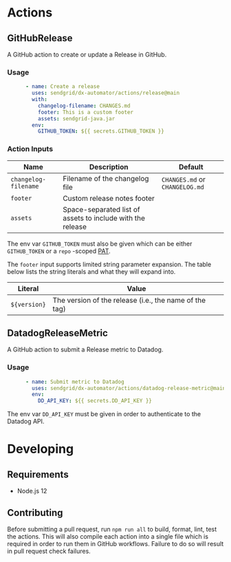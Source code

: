 # Actions

## GitHubRelease

A GitHub action to create or update a Release in GitHub.

### Usage

```yml
      - name: Create a release
        uses: sendgrid/dx-automator/actions/release@main
        with:
          changelog-filename: CHANGES.md
          footer: This is a custom footer
          assets: sendgrid-java.jar
        env:
          GITHUB_TOKEN: ${{ secrets.GITHUB_TOKEN }}
```

### Action Inputs

| Name                 | Description                                                | Default                        |
|----------------------|------------------------------------------------------------|--------------------------------|
| `changelog-filename` | Filename of the changelog file                             | `CHANGES.md` or `CHANGELOG.md` |
| `footer`             | Custom release notes footer                                |                                |
| `assets`             | Space-separated list of assets to include with the release |                                |

The env var `GITHUB_TOKEN` must also be given which can be either `GITHUB_TOKEN` or a `repo`
-scoped [PAT](https://docs.github.com/en/github/authenticating-to-github/creating-a-personal-access-token).

The `footer` input supports limited string parameter expansion. The table below lists the string literals and what they
will expand into.

| Literal      | Value                                                  |
|--------------|--------------------------------------------------------|
| `${version}` | The version of the release (i.e., the name of the tag) |

## DatadogReleaseMetric

A GitHub action to submit a Release metric to Datadog.

### Usage

```yml
      - name: Submit metric to Datadog
        uses: sendgrid/dx-automator/actions/datadog-release-metric@main
        env:
          DD_API_KEY: ${{ secrets.DD_API_KEY }}
```
The env var `DD_API_KEY` must be given in order to authenticate to the Datadog API. 

# Developing

## Requirements

* Node.js 12

## Contributing

Before submitting a pull request, run `npm run all` to build, format, lint, test the actions. This will also compile
each action into a single file which is required in order to run them in GitHub workflows. Failure to do so will result
in pull request check failures.
